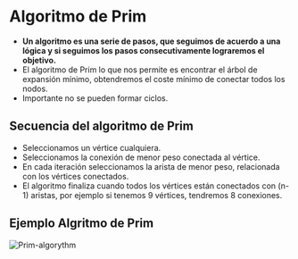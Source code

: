 # Algoritmo de Prim
- **Un algoritmo es una serie de pasos, que seguimos de acuerdo a una lógica y si seguimos los pasos consecutivamente lograremos el objetivo.**
- El algoritmo de Prim lo que nos permite es encontrar el árbol de expansión mínimo, obtendremos el coste mínimo de conectar todos los nodos.
- Importante no se pueden formar ciclos.

## Secuencia del algoritmo de Prim

- Seleccionamos un vértice cualquiera.
- Seleccionamos la conexión de menor peso conectada al vértice.
- En cada iteración seleccionamos la arista de menor peso, relacionada con los vértices conectados.
- El algoritmo finaliza cuando todos los vértices están conectados con (n-1) aristas, por ejemplo si tenemos 9 vértices, tendremos 8 conexiones.

## Ejemplo Algritmo de Prim 
![Prim-algorythm](https://upload.wikimedia.org/wikipedia/commons/thumb/9/9b/PrimAlgDemo.gif/200px-PrimAlgDemo.gif)
